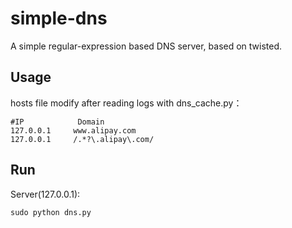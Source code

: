 simple-dns
===========
A simple regular-expression based DNS server, based on twisted.

## Usage
hosts file modify after reading logs with dns_cache.py：  

    #IP            Domain
    127.0.0.1     www.alipay.com
    127.0.0.1     /.*?\.alipay\.com/

## Run

Server(127.0.0.1):

    sudo python dns.py
